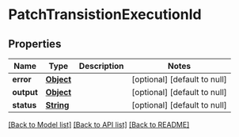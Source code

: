 # PatchTransistionExecutionId
## Properties

Name | Type | Description | Notes
------------ | ------------- | ------------- | -------------
**error** | [**Object**](object.md) |  | [optional] [default to null]
**output** | [**Object**](.md) |  | [optional] [default to null]
**status** | [**String**](string.md) |  | [optional] [default to null]

[[Back to Model list]](../README.md#documentation-for-models) [[Back to API list]](../README.md#documentation-for-api-endpoints) [[Back to README]](../README.md)


